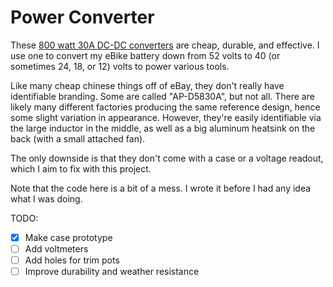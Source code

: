 # Power Converter

These [800 watt 30A DC-DC converters](https://www.ebay.com/itm/114392846577) are cheap, durable, and effective. I use
one to convert my eBike battery down from 52 volts to 40 (or sometimes 24, 18, or 12) volts to power various tools.

Like many cheap chinese things off of eBay, they don't really have identifiable branding. Some are called "AP-D5830A",
but not all. There are likely many different factories producing the same reference design, hence some slight variation
in appearance. However, they're easily identifiable via the large inductor in the middle, as well as a big aluminum
heatsink on the back (with a small attached fan).

The only downside is that they don't come with a case or a voltage readout, which I aim to fix with this project.

Note that the code here is a bit of a mess. I wrote it before I had any idea what I was doing.

TODO:

-   [x] Make case prototype
-   [ ] Add voltmeters
-   [ ] Add holes for trim pots
-   [ ] Improve durability and weather resistance
